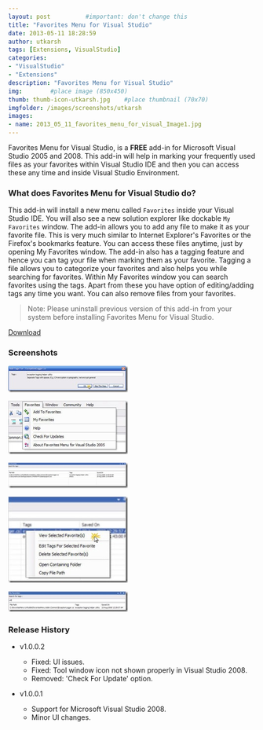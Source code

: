 ```yaml
---
layout: post          #important: don't change this
title: "Favorites Menu for Visual Studio"
date: 2013-05-11 18:28:59
author: utkarsh
tags: [Extensions, VisualStudio]
categories:
- "VisualStudio"
- "Extensions"
description: "Favorites Menu for Visual Studio"
img:        #place image (850x450)
thumb: thumb-icon-utkarsh.jpg    #place thumbnail (70x70)
imgfolder: /images/screenshots/utkarsh
images:
- name: 2013_05_11_favorites_menu_for_visual_Image1.jpg
---
```


Favorites Menu for Visual Studio, is a **FREE** add-in for Microsoft Visual Studio 2005 and 2008. This add-in will help in marking your frequently used files as your favorites within Visual Studio IDE and then you can access these any time and inside Visual Studio Environment.   

### What does Favorites Menu for Visual Studio do? ###

This add-in will install a new menu called `Favorites` inside your Visual Studio IDE. You will also see a new solution explorer like dockable `My Favorites` window. The add-in allows you to add any file to make it as your favorite file. This is very much similar to Internet Explorer\'s Favorites or the Firefox's bookmarks feature. You can access these files anytime, just by opening My Favorites window. The add-in also has a tagging feature and hence you can tag your file when marking them as your favorite. Tagging a file allows you to categorize your favorites and also helps you while searching for favorites. Within My Favorites window you can search favorites using the tags. Apart from these you have option of editing/adding tags any time you want. You can also remove files from your favorites.

> Note: Please uninstall previous version of this add-in from your system before installing Favorites Menu for Visual Studio.

[Download](http://www.box.net/shared/6ozf5hy3n6)

### Screenshots ###

![add_tags](/images/screenshots/utkarsh/2013_05_11_favorites_menu_for_visual_Image1.jpg) 

![main_menu](/images/screenshots/utkarsh/2013_05_11_favorites_menu_for_visual_Image2.jpg) 

![my_fav_window](/images/screenshots/utkarsh/2013_05_11_favorites_menu_for_visual_Image3.jpg) 

![rt_click_view](/images/screenshots/utkarsh/2013_05_11_favorites_menu_for_visual_Image4.jpg)

![srch_result](/images/screenshots/utkarsh/2013_05_11_favorites_menu_for_visual_Image5.jpg) 

### Release History ###

- v1.0.0.2
	- Fixed: UI issues. 
	- Fixed: Tool window icon not shown properly in Visual Studio 2008. 
	- Removed: 'Check For Update' option.   

- v1.0.0.1
	- Support for Microsoft Visual Studio 2008. 
	- Minor UI changes.